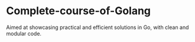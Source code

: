 # Complete-course-of-Golang
Aimed at showcasing practical and efficient solutions in Go, with clean and modular code.
